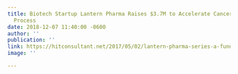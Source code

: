 ```yaml
---
title: Biotech Startup Lantern Pharma Raises $3.7M to Accelerate Cancer Drug Approval
  Process
date: 2018-12-07 11:40:00 -0600
author: ''
publication: ''
link: https://hitconsultant.net/2017/05/02/lantern-pharma-series-a-funding/
image: ''

---
```

